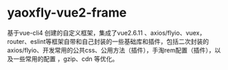 # yaoxfly-vue2-frame
基于vue-cli4 创建的自定义框架，集成了vue2.6.11 、axios/flyio、vuex，router、eslint等框架自带和自己封装的一些基础库和插件，包括二次封装的axios/flyio、开发常用的公共css、公用方法（插件），手淘rem配置（插件），以及一些常用的配置 ，gzip、cdn 等优化。
